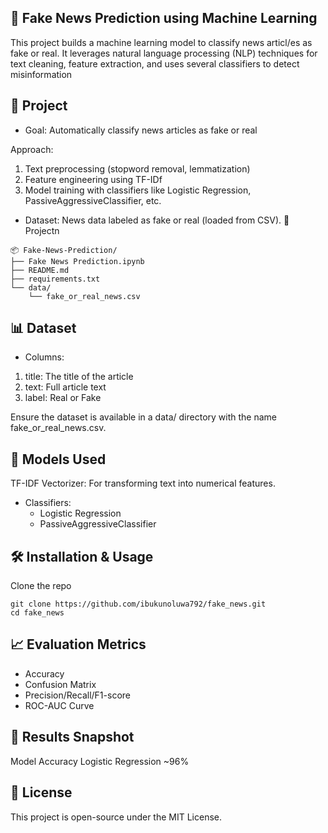 ## 📰 Fake News Prediction using Machine Learning
This project builds a machine learning model to classify news articl/es as fake or real. It leverages natural language processing (NLP) techniques for text cleaning, feature extraction, and uses several classifiers to detect misinformation

## 🚀 Project

- Goal: Automatically classify news articles as fake or real

Approach:
1. Text preprocessing (stopword removal, lemmatization)
2. Feature engineering using TF-IDf
3. Model training with classifiers like Logistic Regression, PassiveAggressiveClassifier, etc.
- Dataset: News data labeled as fake or real (loaded from CSV).
📁 Projectn
```
📦 Fake-News-Prediction/
├── Fake News Prediction.ipynb   
├── README.md                    
├── requirements.txt           
└── data/
    └── fake_or_real_news.csv  
```
## 📊 Dataset
- Columns:
1. title: The title of the article
2. text: Full article text
3. label: Real or Fake

Ensure the dataset is available in a data/ directory with the name fake_or_real_news.csv.

## 🧠 Models Used
TF-IDF Vectorizer: For transforming text into numerical features.
- Classifiers:
    - Logistic Regression
    - PassiveAggressiveClassifier

## 🛠️ Installation & Usage
Clone the repo
```
git clone https://github.com/ibukunoluwa792/fake_news.git
cd fake_news
```
## 📈 Evaluation Metrics
- Accuracy
- Confusion Matrix
- Precision/Recall/F1-score
- ROC-AUC Curve

## 📌 Results Snapshot
Model	Accuracy
Logistic Regression	~96%

## 📝 License
This project is open-source under the MIT License.
